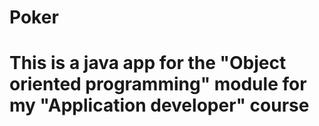 # Poker

# This is a java app for the "Object oriented programming" module for my "Application developer" course
